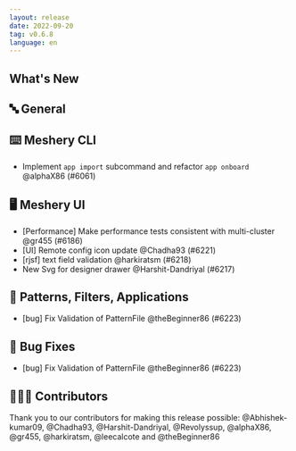 ```yaml
---
layout: release
date: 2022-09-20
tag: v0.6.8
language: en
---
```


## What's New
## 🔤 General
## ⌨️ Meshery CLI

- Implement `app import` subcommand and refactor `app onboard` @alphaX86 (#6061)

## 🖥 Meshery UI

- [Performance] Make performance tests consistent with multi-cluster @gr455 (#6186)
- [UI] Remote config icon update @Chadha93 (#6221)
- [rjsf] text field validation  @harkiratsm (#6218)
- New Svg for designer drawer  @Harshit-Dandriyal (#6217)

## 🔋 Patterns, Filters, Applications

- [bug] Fix Validation of PatternFile @theBeginner86 (#6223)

## 🐛 Bug Fixes

- [bug] Fix Validation of PatternFile @theBeginner86 (#6223)

## 👨🏽‍💻 Contributors

Thank you to our contributors for making this release possible:
@Abhishek-kumar09, @Chadha93, @Harshit-Dandriyal, @Revolyssup, @alphaX86, @gr455, @harkiratsm, @leecalcote and @theBeginner86
